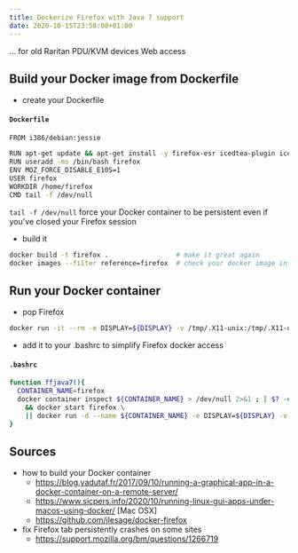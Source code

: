```yaml
---
title: Dockerize Firefox with Java 7 support
date: 2020-10-15T23:58:08+01:00
---
```

... for old Raritan PDU/KVM devices Web access

## Build your Docker image from Dockerfile ##

* create your Dockerfile

#### **`Dockerfile`**
```bash
FROM i386/debian:jessie

RUN apt-get update && apt-get install -y firefox-esr icedtea-plugin icedtea-netx openjdk-7-jre openjdk-7-jre-headless tzdata-java
RUN useradd -ms /bin/bash firefox
ENV MOZ_FORCE_DISABLE_E10S=1
USER firefox
WORKDIR /home/firefox
CMD tail -f /dev/null
```
`tail -f /dev/null` force your Docker container to be persistent even if you've closed your Firefox session

* build it
```bash
docker build -t firefox .                 # make it great again
docker images --filter reference=firefox  # check your docker image information
```

## Run your Docker container ##

* pop Firefox
```bash
docker run -it --rm -e DISPLAY=${DISPLAY} -v /tmp/.X11-unix:/tmp/.X11-unix -v $HOME/Downloads:/home/firefox/Downloads firefox firefox                                        # run it with sharing Downloads directory
```

* add it to your .bashrc to simplify Firefox docker access
#### **`.bashrc`**
```bash
function ffjava7(){
  CONTAINER_NAME=firefox
  docker container inspect ${CONTAINER_NAME} > /dev/null 2>&1 ; [ $? -eq 0  ] \
    && docker start firefox \
    || docker run -d --name ${CONTAINER_NAME} -e DISPLAY=${DISPLAY} -v /tmp/.X11-unix:/tmp/.X11-unix -v $HOME/Downloads:/home/firefox/Downloads firefox firefox
}
```

## Sources ##

* how to build your Docker container
  * <https://blog.yadutaf.fr/2017/09/10/running-a-graphical-app-in-a-docker-container-on-a-remote-server/>
  * <https://www.sicpers.info/2020/10/running-linux-gui-apps-under-macos-using-docker/> [Mac OSX]
  * <https://github.com/jlesage/docker-firefox>
* fix Firefox tab persistently crashes on some sites
  * <https://support.mozilla.org/bm/questions/1266719>

